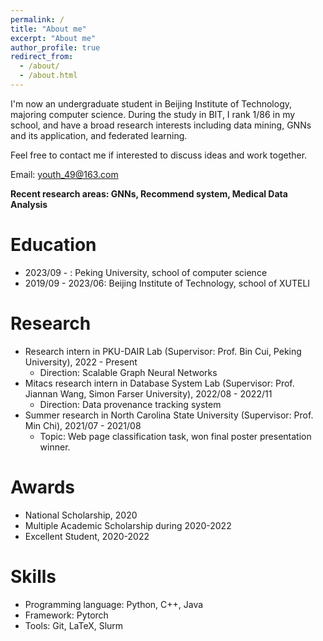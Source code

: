 ```yaml
---
permalink: /
title: "About me"
excerpt: "About me"
author_profile: true
redirect_from: 
  - /about/
  - /about.html
---
```




I'm now an undergraduate student in Beijing Institute of Technology, majoring computer science. During the study in BIT, I rank 1/86 in my school, and have a broad research interests including data mining, GNNs and its application, and federated learning.

Feel free to contact me if interested to discuss ideas and work together.



Email: youth_49@163.com



**Recent research areas: GNNs, Recommend system, Medical Data Analysis**



Education
======
- 2023/09 - : Peking University, school of computer science
- 2019/09 - 2023/06: Beijing Institute of Technology, school of XUTELI



# Research

- Research intern in PKU-DAIR Lab (Supervisor: Prof. Bin Cui, Peking University), 2022 - Present
  - Direction: Scalable Graph Neural Networks
- Mitacs research intern in Database System Lab (Supervisor: Prof. Jiannan Wang, Simon Farser University), 2022/08 - 2022/11
  - Direction: Data provenance tracking system
- Summer research in North Carolina State University (Supervisor: Prof. Min Chi), 2021/07 - 2021/08
  - Topic: Web page classification task, won final poster presentation winner.



# Awards

- National Scholarship, 2020
- Multiple Academic Scholarship during 2020-2022
- Excellent Student, 2020-2022



# Skills

- Programming language: Python, C++, Java
- Framework: Pytorch
- Tools: Git, LaTeX, Slurm